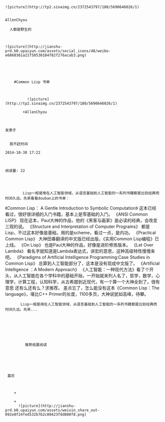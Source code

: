 
    
  
    ![picture](http://tp2.sinaimg.cn/2372543797/180/5690646026/1)
    

    AllenChyou
  
      人都是野生的

  
  
    ![picture](http://jianshu-prd.b0.upaiyun.com/assets/social_icons/48/weibo-e6860361a21f50530184f82f276acab3.png)
  


    
      
        #Common Lisp 书单
        
          
            
              ![picture](http://tp2.sinaimg.cn/2372543797/180/5690646026/1)
            
            +AllenChyou
        
        
    
    发表于 

    
      我不赶时间

    2014-10-30 17:22

    

    阅读量: 22
  


        
            Lisp一般是用在人工智能领域，从语言基础到人工智能的一系列书籍都是比较经典而时间久远。先来看看douban上的书单：
《Common Lisp： A Gentle Introduction to Symbolic Computation》
这本已经看过，很好很详细的入门书籍，基本上是零基础的入门。
《ANSI Common LISP》
现在这本，Paul大神的作品，他的《黑客与画家》是必读的经典，会改变三观的说。
《Structure and Interpretation of Computer Programs》
都是Lisp，不过这本好像是基础，用的是scheme，看过一点，是内功。
《Practical Common Lisp》
大神田春翻译的中文版已经出版，《实用Common Lisp编程》已上线。
《On Lisp》
也是Paul大神的作品，好像是进阶修炼版本。
《Let Over Lambda》
看名字就知道是Lambda表达式，讲宏的意思，这种高级特性慢慢来吧。
《Paradigms of Artificial Intelligence Programming:Case Studies in Common Lisp》
总算到人工智能部分了，这本是没有现成中文版了。
《Artificial Intelligence ：A Modern Approach》
《人工智能：一种现代方法》看了个开头，从人工智能在各个学科中的基础开始，一开始就来列人名了，哲学，数学，心理学，计算工程，认知科学，从古希腊到近现代，有一个算一个大神全到了。很有意思
还有么还有么？求推荐。
差点忘了，怎么能没有这本《Common Lisp：The language》，堪比C++ Primer的长度，1100多页，大神说犹如高峰，待攀。


        
           Lisp一般是用在人工智能领域，从语言基础到人工智能的一系列书籍都是比较经典而时间久远。先来...
      
    
    
      
      
      
          
             推荐拓展阅读
        
      
    
    
      
          
     喜欢

      
      
        +
                  
        +
          ![picture](http://jianshu-prd.b0.upaiyun.com/assets/weixin_share_out-092e0f24fed532b7b2c00423fdd080f8.png)
        
      
    
  


